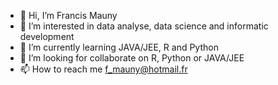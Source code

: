 - 👋 Hi, I’m Francis Mauny
- 👀 I’m interested in data analyse, data science and informatic development
- 🌱 I’m currently learning JAVA/JEE, R and Python
- 💞️ I’m looking for collaborate on R, Python or JAVA/JEE
- 📫 How to reach me f_mauny@hotmail.fr

<!---
fmny/fmny is a ✨ special ✨ repository because its `README.md` (this file) appears on your GitHub profile.
You can click the Preview link to take a look at your changes.
--->
